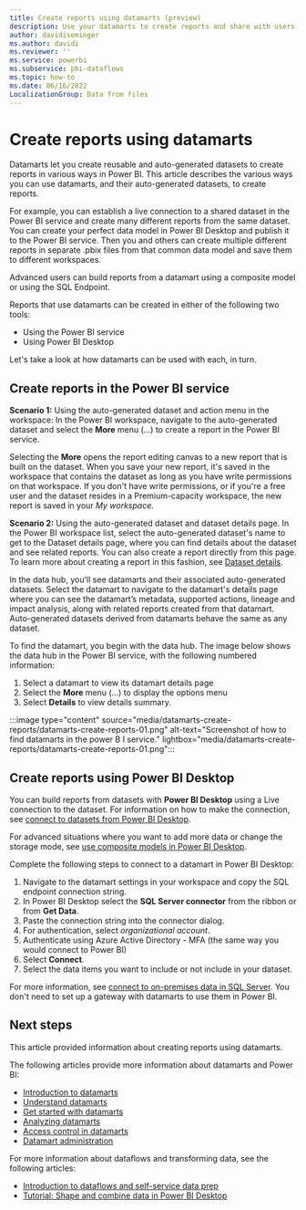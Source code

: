 ```yaml
---
title: Create reports using datamarts (preview)
description: Use your datamarts to create reports and share with users
author: davidiseminger
ms.author: davidi
ms.reviewer: ''
ms.service: powerbi
ms.subservice: pbi-dataflows
ms.topic: how-to
ms.date: 06/16/2022
LocalizationGroup: Data from files
---
```


# Create reports using datamarts

Datamarts let you create reusable and auto-generated datasets to create reports in various ways in Power BI. This article describes the various ways you can use datamarts, and their auto-generated datasets, to create reports.

For example, you can establish a live connection to a shared dataset in the Power BI service and create many different reports from the same dataset. You can create your perfect data model in Power BI Desktop and publish it to the Power BI service. Then you and others can create multiple different reports in separate .pbix files from that common data model and save them to different workspaces. 

Advanced users can build reports from a datamart using a composite model or using the SQL Endpoint.

Reports that use datamarts can be created in either of the following two tools:

* Using the Power BI service
* Using Power BI Desktop

Let's take a look at how datamarts can be used with each, in turn.

## Create reports in the Power BI service 

**Scenario 1:** Using the auto-generated dataset and action menu in the workspace: In the Power BI workspace, navigate to the auto-generated dataset and select the **More** menu (...) to create a report in the Power BI service. 

Selecting the **More** opens the report editing canvas to a new report that is built on the dataset. When you save your new report, it's saved in the workspace that contains the dataset as long as you have write permissions on that workspace. If you don't have write permissions, or if you're a free user and the dataset resides in a Premium-capacity workspace, the new report is saved in your *My workspace*.

**Scenario 2:** Using the auto-generated dataset and dataset details page. In the Power BI workspace list, select the auto-generated dataset's name to get to the Dataset details page, where you can find details about the dataset and see related reports. You can also create a report directly from this page. To learn more about creating a report in this fashion, see [Dataset details](../../connect-data/service-dataset-details-page.md).

In the data hub, you'll see datamarts and their associated auto-generated datasets. Select the datamart to navigate to the datamart's details page where you can see the datamart’s metadata, supported actions, lineage and impact analysis, along with related reports created from that datamart. Auto-generated datasets derived from datamarts behave the same as any dataset.

To find the datamart, you begin with the data hub. The image below shows the data hub in the Power BI service, with the following numbered information: 

1.	Select a datamart to view its datamart details page
2.	Select the **More** menu (...) to display the options menu
3.	Select **Details** to view details summary.

:::image type="content" source="media/datamarts-create-reports/datamarts-create-reports-01.png" alt-text="Screenshot of how to find datamarts in the power B I service." lightbox="media/datamarts-create-reports/datamarts-create-reports-01.png":::


## Create reports using Power BI Desktop

You can build reports from datasets with **Power BI Desktop** using a Live connection to the dataset. For information on how to make the connection, see [connect to datasets from Power BI Desktop](/power-bi/connect-data/desktop-report-lifecycle-datasets).  

For advanced situations where you want to add more data or change the storage mode, see [use composite models in Power BI Desktop](/power-bi/transform-model/desktop-composite-models).

Complete the following steps to connect to a datamart in Power BI Desktop:

1.	Navigate to the datamart settings in your workspace and copy the SQL endpoint connection string. 
2.	In Power BI Desktop select the **SQL Server connector** from the ribbon or from **Get Data**. 
3.	Paste the connection string into the connector dialog. 
4.	For authentication, select *organizational account*.
5.	Authenticate using Azure Active Directory - MFA (the same way you would connect to Power BI)
6.	Select **Connect**.
7.	Select the data items you want to include or not include in your dataset.

For more information, see [connect to on-premises data in SQL Server](/power-bi/connect-data/service-gateway-sql-tutorial). You don't need to set up a gateway with datamarts to use them in Power BI. 


## Next steps
This article provided information about creating reports using datamarts. 

The following articles provide more information about datamarts and Power BI:

* [Introduction to datamarts](datamarts-overview.md)
* [Understand datamarts](datamarts-understand.md)
* [Get started with datamarts](datamarts-get-started.md)
* [Analyzing datamarts](datamarts-analyze.md)
* [Access control in datamarts](datamarts-access-control.md)
* [Datamart administration](datamarts-administration.md)


For more information about dataflows and transforming data, see the following articles:
* [Introduction to dataflows and self-service data prep](../dataflows/dataflows-introduction-self-service.md)
* [Tutorial: Shape and combine data in Power BI Desktop](../../connect-data/desktop-shape-and-combine-data.md)

